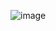 ![image](https://github.com/Jorkkiii/qb-multicharacter-nopixel-4.0-style/assets/164153453/d9591807-664b-42a2-bbaa-9534737effcc)
